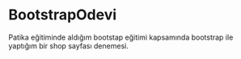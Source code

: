 # BootstrapOdevi
Patika eğitiminde aldığım bootstap eğitimi kapsamında bootstrap ile yaptığım bir shop sayfası denemesi.
